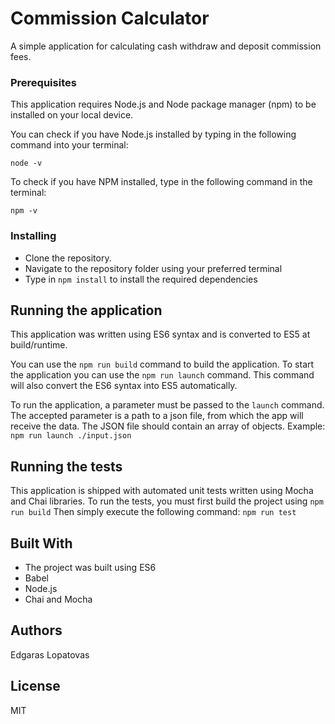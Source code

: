 # Commission Calculator

A simple application for calculating cash withdraw and deposit commission fees.

### Prerequisites

This application requires Node.js and Node package manager (npm) to be installed on your local device.

You can check if you have Node.js installed by typing in the following command into your terminal:
```
node -v
```
To check if you have NPM installed, type in the following command in the terminal:
```
npm -v
```
### Installing

* Clone the repository.
* Navigate to the repository folder using your preferred terminal
* Type in ``npm install`` to install the required dependencies

## Running the application

This application was written using ES6 syntax and is converted to ES5 at build/runtime.

You can use the ``npm run build`` command to build the application.
To start the application you can use the ``npm run launch`` command. This command will also convert the ES6 syntax into ES5 automatically.

To run the application, a parameter must be passed to the ``launch`` command. The accepted parameter is a path to a json file, from which the app will receive the data. The JSON file should contain an array of objects.
Example:
``npm run launch ./input.json``

## Running the tests

This application is shipped with automated unit tests written using Mocha and Chai libraries.
To run the tests, you must first build the project using ``npm run build``
Then simply execute the following command: ``npm run test``

## Built With

* The project was built using ES6
* Babel
* Node.js
* Chai and Mocha

## Authors

Edgaras Lopatovas

## License

MIT
